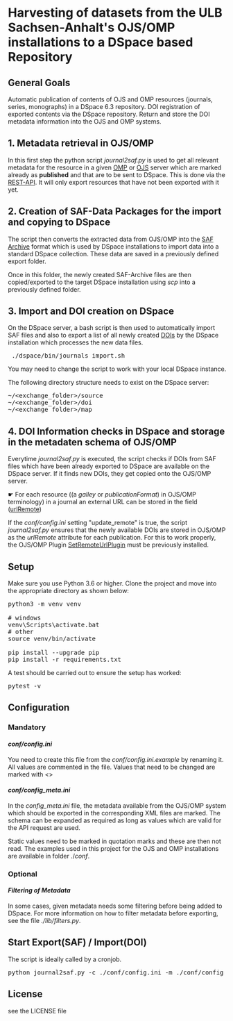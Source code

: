 # Harvesting of datasets from the ULB Sachsen-Anhalt's OJS/OMP installations to a DSpace based Repository


## General Goals 

Automatic publication of contents of OJS and OMP resources (journals, series, monographs) in a DSpace 6.3 repository.
DOI registration of exported contents via the DSpace repository.
Return and store the DOI metadata information into the OJS and OMP systems.



## 1. Metadata retrieval in OJS/OMP

In this first step the python script _journal2saf.py_ is used to get all relevant metadata for the resource in a given [OMP](https://pkp.sfu.ca/omp) or [OJS](https://pkp.sfu.ca/ojs/) server which are marked already as **published** and that are to be sent to DSpace. This is done via the [REST-API](https://docs.pkp.sfu.ca/dev/api/ojs/3.3). It will only export resources that have not been exported with it yet.
 
## 2. Creation of SAF-Data Packages for the import and copying to DSpace

The script then converts the extracted data from OJS/OMP into the [SAF Archive](https://wiki.lyrasis.org/display/DSDOC5x/Importing+and+Exporting+Items+via+Simple+Archive+Format) format which is used by DSpace installations to import data into a standard DSpace collection. These data are saved in a previously defined export folder. 

Once in this folder, the newly created SAF-Archive files are then copied/exported to the target DSpace installation using _scp_ into a previously defined folder. 


## 3. Import and DOI creation on DSpace
On the DSpace server, a bash script is then used to automatically import SAF files and also to export a list of all newly created [DOIs](https://www.doi.org/) by the DSpace installation which processes the new data files.

<pre>
 ./dspace/bin/journals_import.sh
</pre>
You may need to change the script to work with your local DSpace instance.

The following directory structure needs to exist on the DSpace server:
<pre>
~/&lt;exchange_folder>/source
~/&lt;exchange_folder>/doi
~/&lt;exchange_folder>/map
</pre>

## 4. DOI Information checks in DSpace and storage in the metadaten schema of OJS/OMP
Everytime _journal2saf.py_ is executed, the script checks if DOIs from SAF files which have been already exported to DSpace are available on the DSpace server. If it finds new DOIs, they get copied onto the OJS/OMP server.

&#9755; For each resource ((a _galley_ or _publicationFormat_) in OJS/OMP terminology) in a journal an external URL can be stored in the field ([urlRemote](https://docs.pkp.sfu.ca/dev/api/ojs/3.1#tag/Submissions/paths/~1submissions~1{submissionId}/get))


If the _conf/config.ini_ setting "update_remote" is true, the script _journal2saf.py_ ensures that the newly available DOIs are stored in OJS/OMP as the *urlRemote* attribute for each publication. For this to work properly, the OJS/OMP Plugin [SetRemoteUrlPlugin](https://github.com/ulb-sachsen-anhalt/setRemoteUrlPlugin) must be previously installed.


## Setup

Make sure you use Python 3.6 or higher. Clone the project and move into the appropriate directory as shown below:

<pre>
python3 -m venv venv

# windows
venv\Scripts\activate.bat
# other 
source venv/bin/activate

pip install --upgrade pip
pip install -r requirements.txt
</pre>
A test should be carried out to ensure the setup has worked:
<pre>
pytest -v
</pre>


## Configuration

### Mandatory

#### *conf/config.ini*
You need to create this file from the *conf/config.ini.example* by renaming it.
All values are commented in the file. Values that need to be changed are marked with &lt;>

#### *conf/config_meta.ini*

In the _config_meta.ini_ file, the metadata available from the OJS/OMP system which should be exported in the corresponding XML files are marked. The schema can be expanded as required as long as values which are valid for the API request are used.

Static values need to be marked in quotation marks and these are then not read. The examples used in this project for the OJS and OMP installations are available in folder ./_conf_.

### Optional

#### *Filtering of Metadata*

In some cases, given metadata needs some filtering before being added to DSpace. For more information on how to filter metadata before exporting, see the file *./lib/filters.py*.

## Start Export(SAF) / Import(DOI)
The script is ideally called by a cronjob.

<pre>
python journal2saf.py -c ./conf/config.ini -m ./conf/config_meta_ojs.ini
</pre>
 


## 


## License

see the LICENSE file
